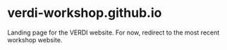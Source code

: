 # verdi-workshop.github.io
Landing page for the VERDI website. For now, redirect to the most recent workshop website.
